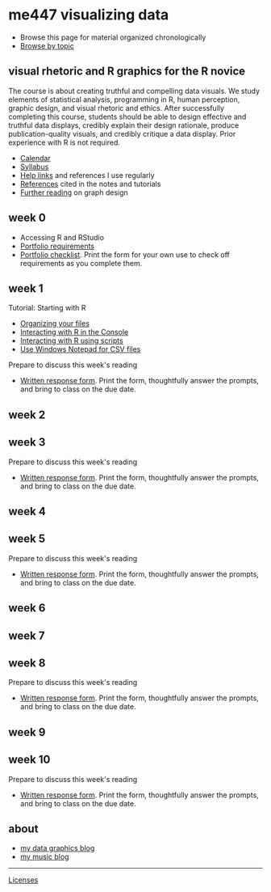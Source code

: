 
me447 visualizing data
======================

-   Browse this page for material organized chronologically
-   [Browse by topic](cm/cm001_org-by-topic.md)

visual rhetoric and R graphics for the R novice
-----------------------------------------------

The course is about creating truthful and compelling data visuals. We study elements of statistical analysis, programming in R, human perception, graphic design, and visual rhetoric and ethics. After successfully completing this course, students should be able to design effective and truthful data displays, credibly explain their design rationale, produce publication-quality visuals, and credibly critique a data display. Prior experience with R is not required.

-   [Calendar](cm/cm002_calendar.pdf)
-   [Syllabus](cm/cm003_syllabus.md)
-   [Help links](cm/cm004_getting-help.md) and references I use regularly
-   [References](cm/cm009_references.md) cited in the notes and tutorials
-   [Further reading](http://www.graphdoctor.com/archives/154) on graph design

week 0
------

-   Accessing R and RStudio
-   [Portfolio requirements](cm/cm014_portfolio-requirements.md)
-   [Portfolio checklist](cm/cm105_portfolio-checklist.pdf). Print the form for your own use to check off requirements as you complete them.

week 1
------

Tutorial: Starting with R

-   [Organizing your files](cm/cm010_organize-files.md)
-   [Interacting with R in the Console](cm/cm011_using-console.md)
-   [Interacting with R using scripts](cm/cm012_using-scripts.md)
-   [Use Windows Notepad for CSV files](cm/cm013_notepad-for-csv.md)

Prepare to discuss this week's reading

-   [Written response form](cm/cm014_reading-response-form.pdf). Print the form, thoughtfully answer the prompts, and bring to class on the due date.

week 2
------

week 3
------

Prepare to discuss this week's reading

-   [Written response form](cm/cm014_reading-response-form.pdf). Print the form, thoughtfully answer the prompts, and bring to class on the due date.

week 4
------

week 5
------

Prepare to discuss this week's reading

-   [Written response form](cm/cm014_reading-response-form.pdf). Print the form, thoughtfully answer the prompts, and bring to class on the due date.

week 6
------

week 7
------

week 8
------

Prepare to discuss this week's reading

-   [Written response form](cm/cm014_reading-response-form.pdf). Print the form, thoughtfully answer the prompts, and bring to class on the due date.

week 9
------

week 10
-------

Prepare to discuss this week's reading

-   [Written response form](cm/cm014_reading-response-form.pdf). Print the form, thoughtfully answer the prompts, and bring to class on the due date.

about
-----

-   [my data graphics blog](http://www.graphdoctor.com/)
-   [my music blog](http://www.richardlaytonmusic.com/)

------------------------------------------------------------------------

[Licenses](LICENSE.md)
